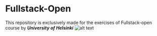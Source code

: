 # Fullstack-Open 

This repository is exclusively made for the exercises of Fullstack-open course by ***University of Helsinki***
![alt text](https://courses.helsinki.fi/sites/default/files/styles/large_with_manualcrop/public/course-header-images/fullstack_0_0.png?itok=AqHMop4Z)
